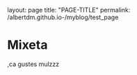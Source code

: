 layout: page
title: "PAGE-TITLE"
permalink: /albertdm.github.io-/myblog/test_page

# Mixeta

,ca gustes mulzzz

